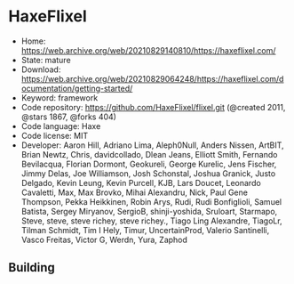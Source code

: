 # HaxeFlixel

- Home: https://web.archive.org/web/20210829140810/https://haxeflixel.com/
- State: mature
- Download: https://web.archive.org/web/20210829064248/https://haxeflixel.com/documentation/getting-started/
- Keyword: framework
- Code repository: https://github.com/HaxeFlixel/flixel.git (@created 2011, @stars 1867, @forks 404)
- Code language: Haxe
- Code license: MIT
- Developer: Aaron Hill, Adriano Lima, Aleph0Null, Anders Nissen, ArtBIT, Brian Newtz, Chris, davidcollado, Dlean Jeans, Elliott Smith, Fernando Bevilacqua, Florian Dormont, Geokureli, George Kurelic, Jens Fischer, Jimmy Delas, Joe Williamson, Josh Schonstal, Joshua Granick, Justo Delgado, Kevin Leung, Kevin Purcell, KJB, Lars Doucet, Leonardo Cavaletti, Max, Max Brovko, Mihai Alexandru, Nick, Paul Gene Thompson, Pekka Heikkinen, Robin Arys, Rudi, Rudi Bonfiglioli, Samuel Batista, Sergey Miryanov, SergioB, shinji-yoshida, Sruloart, Starmapo, Steve, steve, steve richey, steve richey., Tiago Ling Alexandre, TiagoLr, Tilman Schmidt, Tim I Hely, Timur, UncertainProd, Valerio Santinelli, Vasco Freitas, Victor G, Werdn, Yura, Zaphod

## Building
